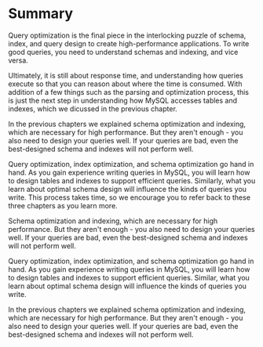 # Summary

Query optimization is the final piece in the interlocking puzzle of schema, index, and query design to create high-performance applications. To write good queries, you need to understand schemas and indexing, and vice versa.

Ultimately, it is still about response time, and understanding how queries execute so that you can reason about where the time is consumed. With addition of a few things such as the parsing and optimization process, this is just the next step in understanding how MySQL accesses tables and indexes, which we dicussed in the previous chapter.

In the previous chapters we explained schema optimization and indexing, which are necessary for high performance. But they aren't enough - you also need to design your queries well. If your queries are bad, even the best-designed schema and indexes will not perform well.

Query optimization, index optimization, and schema optimization go hand in hand. As you gain experience writing queries in MySQL, you will learn how to design tables and indexes to support efficient queries. Similarly, what you learn about optimal schema design will influence the kinds of queries you write. This process takes time, so we encourage you to refer back to these three chapters as you learn more.

Schema optimization and indexing, which are necessary for high performance. But they aren't enough - you also need to design your queries well. If your queries are bad, even the best-designed schema and indexes will not perform well.

Query optimization, index optimization, and schema optimization go hand in hand. As you gain experience writing queries in MySQL, you will learn how to design tables and indexes to support efficient queries. Similar, what you learn about optimal schema design will influence the kinds of queries you write.

In the previous chapters we explained schema optimization and indexing, which are necessary for high performance. But they aren't enough - you also need to design your queries well. If your queries are bad, even the best-designed schema and indexes will not perform well.

